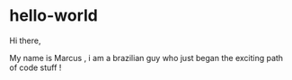 # hello-world

Hi there,

My name is Marcus , i am a brazilian guy who just began the exciting path of code stuff !
